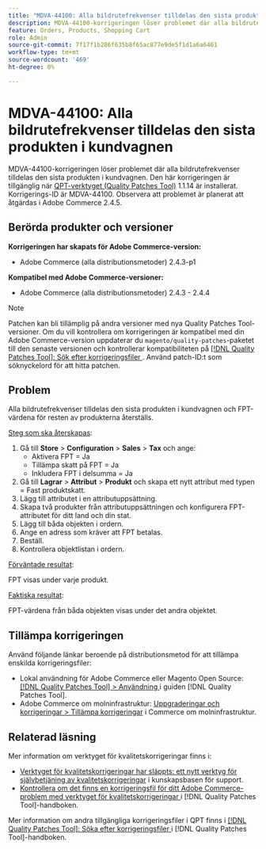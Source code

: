 ```yaml
---
title: "MDVA-44100: Alla bildrutefrekvenser tilldelas den sista produkten i kundvagnen"
description: MDVA-44100-korrigeringen löser problemet där alla bildrutefrekvenser tilldelas den sista produkten i kundvagnen. Den här korrigeringen är tillgänglig när [QPT-verktyget (Quality Patches Tool)](https://experienceleague.adobe.com/sv/docs/commerce-knowledge-base/kb/announcements/commerce-announcements/magento-quality-patches-released-new-tool-to-self-serve-quality-patches) 1.1.14 är installerat. Korrigerings-ID är MDVA-44100. Observera att problemet är planerat att åtgärdas i Adobe Commerce 2.4.5.
feature: Orders, Products, Shopping Cart
role: Admin
source-git-commit: 7f17f1b286f635b8f65ac877e9de5f1d1a6a6461
workflow-type: tm+mt
source-wordcount: '469'
ht-degree: 0%

---
```


# MDVA-44100: Alla bildrutefrekvenser tilldelas den sista produkten i kundvagnen

MDVA-44100-korrigeringen löser problemet där alla bildrutefrekvenser tilldelas den sista produkten i kundvagnen. Den här korrigeringen är tillgänglig när [QPT-verktyget (Quality Patches Tool)](https://experienceleague.adobe.com/sv/docs/commerce-knowledge-base/kb/announcements/commerce-announcements/magento-quality-patches-released-new-tool-to-self-serve-quality-patches) 1.1.14 är installerat. Korrigerings-ID är MDVA-44100. Observera att problemet är planerat att åtgärdas i Adobe Commerce 2.4.5.

## Berörda produkter och versioner

**Korrigeringen har skapats för Adobe Commerce-version:**

* Adobe Commerce (alla distributionsmetoder) 2.4.3-p1

**Kompatibel med Adobe Commerce-versioner:**

* Adobe Commerce (alla distributionsmetoder) 2.4.3 - 2.4.4

>[!NOTE]
>
>Patchen kan bli tillämplig på andra versioner med nya Quality Patches Tool-versioner. Om du vill kontrollera om korrigeringen är kompatibel med din Adobe Commerce-version uppdaterar du `magento/quality-patches`-paketet till den senaste versionen och kontrollerar kompatibiliteten på [[!DNL Quality Patches Tool]: Sök efter korrigeringsfiler ](https://experienceleague.adobe.com/sv/docs/commerce-knowledge-base/kb/announcements/commerce-announcements/magento-quality-patches-released-new-tool-to-self-serve-quality-patches). Använd patch-ID:t som söknyckelord för att hitta patchen.

## Problem

Alla bildrutefrekvenser tilldelas den sista produkten i kundvagnen och FPT-värdena för resten av produkterna återställs.

<u>Steg som ska återskapas</u>:

1. Gå till **Store** > **Configuration** > **Sales** > **Tax** och ange:
   * Aktivera FPT = Ja
   * Tillämpa skatt på FPT = Ja
   * Inkludera FPT i delsumma = Ja
1. Gå till **Lagrar** > **Attribut** > **Produkt** och skapa ett nytt attribut med typen = Fast produktskatt.
1. Lägg till attributet i en attributuppsättning.
1. Skapa två produkter från attributuppsättningen och konfigurera FPT-attributet för ditt land och din stat.
1. Lägg till båda objekten i ordern.
1. Ange en adress som kräver att FPT betalas.
1. Beställ.
1. Kontrollera objektlistan i ordern.

<u>Förväntade resultat</u>:

FPT visas under varje produkt.

<u>Faktiska resultat</u>:

FPT-värdena från båda objekten visas under det andra objektet.

## Tillämpa korrigeringen

Använd följande länkar beroende på distributionsmetod för att tillämpa enskilda korrigeringsfiler:

* Lokal användning för Adobe Commerce eller Magento Open Source: [[!DNL Quality Patches Tool] > Användning ](/help/tools/quality-patches-tool/usage.md) i guiden [!DNL Quality Patches Tool].
* Adobe Commerce om molninfrastruktur: [Uppgraderingar och korrigeringar > Tillämpa korrigeringar](https://experienceleague.adobe.com/docs/commerce-cloud-service/user-guide/develop/upgrade/apply-patches.html?lang=sv-SE) i Commerce om molninfrastruktur.

## Relaterad läsning

Mer information om verktyget för kvalitetskorrigeringar finns i:

* [Verktyget för kvalitetskorrigeringar har släppts: ett nytt verktyg för självbetjäning av kvalitetskorrigeringar](https://experienceleague.adobe.com/sv/docs/commerce-knowledge-base/kb/announcements/commerce-announcements/magento-quality-patches-released-new-tool-to-self-serve-quality-patches) i kunskapsbasen för support.
* [Kontrollera om det finns en korrigeringsfil för ditt Adobe Commerce-problem med verktyget för kvalitetskorrigeringar ](/help/tools/quality-patches-tool/patches-available-in-qpt/check-patch-for-magento-issue-with-magento-quality-patches.md) i [!DNL Quality Patches Tool]-handboken.

Mer information om andra tillgängliga korrigeringsfiler i QPT finns i [[!DNL Quality Patches Tool]: Söka efter korrigeringsfiler ](https://experienceleague.adobe.com/tools/commerce-quality-patches/index.html?lang=sv-SE) i [!DNL Quality Patches Tool]-handboken.
